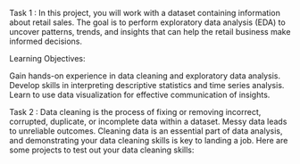 Task 1 : In this project, you will work with a dataset containing information about retail sales. The goal is
to perform exploratory data analysis (EDA) to uncover patterns, trends, and insights that can
help the retail business make informed decisions.


Learning Objectives:



Gain hands-on experience in data cleaning and exploratory data analysis.
Develop skills in interpreting descriptive statistics and time series analysis.
Learn to use data visualization for effective communication of insights.




Task 2 : Data cleaning is the process of fixing or removing incorrect, corrupted, duplicate, or incomplete
data within a dataset. Messy data leads to unreliable outcomes. Cleaning data is an essential
part of data analysis, and demonstrating your data cleaning skills is key to landing a job. Here
are some projects to test out your data cleaning skills: 
